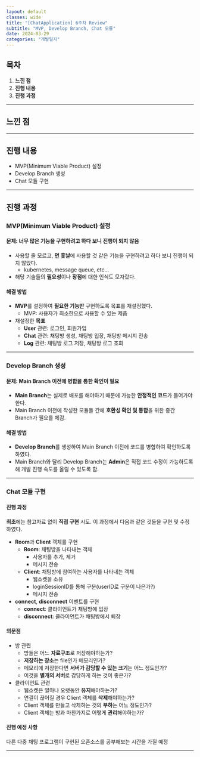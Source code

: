 ```yaml
---
layout: default
classes: wide
title: "[ChatApplication] 6주차 Review"
subtitle: "MVP, Develop Branch, Chat 모듈"
date: 2024-03-29
categories: "개발일지"
---
```


## 목차

1. **느낀 점**
2. **진행 내용**
3. **진행 과정**

---

## 느낀 점

---

## 진행 내용

* MVP(Minimum Viable Product) 설정
* Develop Branch 생성
* Chat 모듈 구현

---

## 진행 과정

### MVP(Minimum Viable Product) 설정

#### 문제: 너무 많은 기능을 구현하려고 하다 보니 진행이 되지 않음

* 사용할 줄 모르고, **먼 훗날**에 사용할 것 같은 기능을 구현하려고 하다 보니 진행이 되지 않았다.
  * kubernetes, message queue, etc...
* 해당 기술들의 **필요성**이나 **장점**에 대한 인식도 모자랐다.

#### 해결 방법

* **MVP**를 설정하여 **필요한 기능만** 구현하도록 목표를 재설정했다.
  * MVP: 사용자가 최소한으로 사용할 수 있는 제품
* 재설정한 **목표**
  * **User** 관련: 로그인, 회원가입
  * **Chat** 관련: 채팅방 생성, 채팅방 입장, 채팅방 메시지 전송
  * **Log** 관련: 채팅방 로그 저장, 채팅방 로그 조회

---

### Develop Branch 생성

#### 문제: Main Branch 이전에 병합을 통한 확인이 필요

* **Main Branch**는 실제로 배포를 해야하기 때문에 가능한 **안정적인 코드**가 들어가야 한다.
* Main Branch 이전에 작성한 모듈들 간에 **호환성 확인 및 통합**을 위한 중간 Branch가 필요를 체감.

#### 해결 방법

* **Develop Branch**를 생성하여 Main Branch 이전에 코드를 병합하여 확인하도록 하였다.
* Main Branch와 달리 Develop Branch는 **Admin**은 직접 코드 수정이 가능하도록 해 개발 진행 속도를 올릴 수 있도록 함.

---

### Chat 모듈 구현

#### 진행 과정

**최초**에는 참고자료 없이 **직접 구현** 시도. 이 과정에서 다음과 같은 것들을 구현 및 수정하였다.

* **Room**과 **Client** 객체를 구현
  * **Room**: 채팅방을 나타내는 객체
    * 사용자를 추가, 제거
    * 메시지 전송
  * **Client**: 채팅방에 참여하는 사용자를 나타내는 객체
    * 웹소켓을 소유
    * loginSessionID를 통해 구분(userID로 구분이 나은가?)
    * 메시지 전송
* **connect**, **disconnect** 이벤트를 구현
  * **connect**: 클라이언트가 채팅방에 입장
  * **disconnect**: 클라이언트가 채팅방에서 퇴장

#### 의문점

* 방 관련
  * 방들은 어느 **자료구조**로 저장해야하는가?
  * **저장하는 장소**는 file인가 메모리인가?
  * 메모리에 저장한다면 **서버가 감당할 수 있는 크기**는 어느 정도인가?
  * 이것을 **별개의 서버**로 감당하게 하는 것이 좋은가?
* 클라이언트 관련
  * 웹소켓은 얼마나 오랫동안 **유지**해야하는가?
  * 연결이 끊어질 경우 Client 객체를 **삭제**해야하는가?
  * Client 객체를 만들고 삭제하는 것의 **부하**는 어느 정도인가?
  * Client 객체는 방과 마찬가지로 어떻게 **관리**해야하는가?

#### 진행 예정 사항

다른 다중 채팅 프로그램이 구현된 오픈소스를 공부해보는 시간을 가질 예정

---
